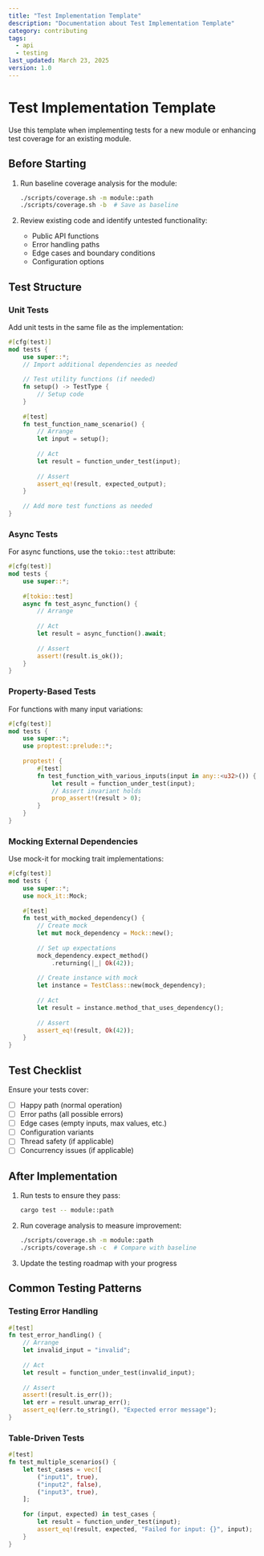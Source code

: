 ```yaml
---
title: "Test Implementation Template"
description: "Documentation about Test Implementation Template"
category: contributing
tags:
  - api
  - testing
last_updated: March 23, 2025
version: 1.0
---
```

# Test Implementation Template

Use this template when implementing tests for a new module or enhancing test coverage for an existing module.

## Before Starting
1. Run baseline coverage analysis for the module:
   ```bash
   ./scripts/coverage.sh -m module::path
   ./scripts/coverage.sh -b  # Save as baseline
   ```

2. Review existing code and identify untested functionality:
   - Public API functions
   - Error handling paths
   - Edge cases and boundary conditions
   - Configuration options

## Test Structure

### Unit Tests
Add unit tests in the same file as the implementation:

```rust
#[cfg(test)]
mod tests {
    use super::*;
    // Import additional dependencies as needed
    
    // Test utility functions (if needed)
    fn setup() -> TestType {
        // Setup code
    }
    
    #[test]
    fn test_function_name_scenario() {
        // Arrange
        let input = setup();
        
        // Act
        let result = function_under_test(input);
        
        // Assert
        assert_eq!(result, expected_output);
    }
    
    // Add more test functions as needed
}
```

### Async Tests
For async functions, use the `tokio::test` attribute:

```rust
#[cfg(test)]
mod tests {
    use super::*;
    
    #[tokio::test]
    async fn test_async_function() {
        // Arrange
        
        // Act
        let result = async_function().await;
        
        // Assert
        assert!(result.is_ok());
    }
}
```

### Property-Based Tests
For functions with many input variations:

```rust
#[cfg(test)]
mod tests {
    use super::*;
    use proptest::prelude::*;
    
    proptest! {
        #[test]
        fn test_function_with_various_inputs(input in any::<u32>()) {
            let result = function_under_test(input);
            // Assert invariant holds
            prop_assert!(result > 0);
        }
    }
}
```

### Mocking External Dependencies
Use mock-it for mocking trait implementations:

```rust
#[cfg(test)]
mod tests {
    use super::*;
    use mock_it::Mock;
    
    #[test]
    fn test_with_mocked_dependency() {
        // Create mock
        let mut mock_dependency = Mock::new();
        
        // Set up expectations
        mock_dependency.expect_method()
            .returning(|_| Ok(42));
        
        // Create instance with mock
        let instance = TestClass::new(mock_dependency);
        
        // Act
        let result = instance.method_that_uses_dependency();
        
        // Assert
        assert_eq!(result, Ok(42));
    }
}
```

## Test Checklist
Ensure your tests cover:

- [ ] Happy path (normal operation)
- [ ] Error paths (all possible errors)
- [ ] Edge cases (empty inputs, max values, etc.)
- [ ] Configuration variants
- [ ] Thread safety (if applicable)
- [ ] Concurrency issues (if applicable)

## After Implementation
1. Run tests to ensure they pass:
   ```bash
   cargo test -- module::path
   ```

2. Run coverage analysis to measure improvement:
   ```bash
   ./scripts/coverage.sh -m module::path
   ./scripts/coverage.sh -c  # Compare with baseline
   ```

3. Update the testing roadmap with your progress

## Common Testing Patterns

### Testing Error Handling
```rust
#[test]
fn test_error_handling() {
    // Arrange
    let invalid_input = "invalid";
    
    // Act
    let result = function_under_test(invalid_input);
    
    // Assert
    assert!(result.is_err());
    let err = result.unwrap_err();
    assert_eq!(err.to_string(), "Expected error message");
}
```

### Table-Driven Tests
```rust
#[test]
fn test_multiple_scenarios() {
    let test_cases = vec![
        ("input1", true),
        ("input2", false),
        ("input3", true),
    ];
    
    for (input, expected) in test_cases {
        let result = function_under_test(input);
        assert_eq!(result, expected, "Failed for input: {}", input);
    }
} 
